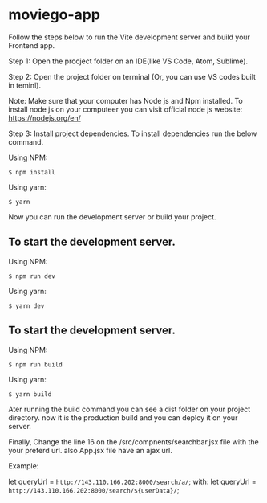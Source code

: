 # moviego-app

Follow the steps below to run the Vite development server and build your Frontend app.

Step 1: Open the procject folder on an IDE(like VS Code, Atom, Sublime).

Step 2: Open the project folder on terminal (Or, you can use VS codes built in teminl).

Note: Make sure that your computer has Node js and Npm installed. To install node js on your computeer you can visit official node js website: https://nodejs.org/en/

Step 3: Install project dependencies. To install dependencies run the below command.

Using NPM:

``
$ npm install
 ``

Using yarn:

``
$ yarn
 ``

Now you can run the development server or build your project.

## To start the development server.

Using NPM:

``
$ npm run dev
 ``

Using yarn:

``
$ yarn dev
 ``

 ## To start the development server.

Using NPM:

``
$ npm run build
 ``

Using yarn:

``
$ yarn build
 ``

Ater running the  build command you can see a dist folder on your project directory. now it is the production build and you can deploy it on your server.


Finally,
Change the line 16  on the /src/compnents/searchbar.jsx file with the your preferd url. also App.jsx file have an ajax url.

Example:

let queryUrl = `http://143.110.166.202:8000/search/a/`;
with:
let queryUrl = `http://143.110.166.202:8000/search/${userData}/`;